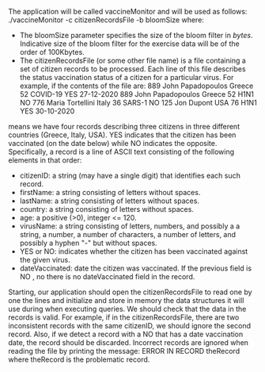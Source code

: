 The application will be called vaccineMonitor and will be used as follows:
./vaccineMonitor -c citizenRecordsFile -b bloomSize where:
- The bloomSize parameter specifies the size of the bloom filter in *bytes*. Indicative size of the bloom filter for the exercise data will be 
of the order of 100Kbytes.
- The citizenRecordsFile (or some other file name) is a file containing a set of citizen records to be processed. 
Each line of this file describes the status vaccination status of a citizen for a particular virus. 
For example, if the contents of the file
are:
889 John Papadopoulos Greece 52 COVID-19 YES 27-12-2020
889 John Papadopoulos Greece 52 H1N1 NO
776 Maria Tortellini Italy 36 SARS-1 NO
125 Jon Dupont USA 76 H1N1 YES 30-10-2020

means we have four records describing three citizens in three different countries (Greece, Italy, USA). 
YES indicates that the citizen has been vaccinated (on the date below) while NO indicates the opposite. 
Specifically, a record is a line of ASCII text consisting of the following elements in that order:
- citizenID: a string (may have a single digit) that identifies each such record.
- firstName: a string consisting of letters without spaces.
- lastName: a string consisting of letters without spaces.
- country: a string consisting of letters without spaces.
- age: a positive (>0), integer <= 120.
- virusName: a string consisting of letters, numbers, and possibly a a string, a number, a number of characters, a number of letters,  and possibly a hyphen "-" but without spaces.
- YES or NO: indicates whether the citizen has been vaccinated against the given virus.
- dateVaccinated: date the citizen was vaccinated. If the previous field is NO , no there is no dateVaccinated field in the record.

Starting, our application should open the citizenRecordsFile to read one by one the lines and initialize and store in memory 
the data structures it will use during when executing queries. 
We should check that the data in the records is valid. For example, if in the citizenRecordsFile, there are two inconsistent records 
with the same citizenID, we should ignore the second record. Also, if we detect a record with a NO that has a date vaccination date, 
the record should be discarded. Incorrect records are ignored when reading the file by printing the message: ERROR IN RECORD theRecord 
where theRecord is the problematic record.

